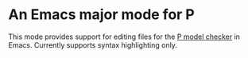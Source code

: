 # An Emacs major mode for P

This mode provides support for editing files for the [P model
checker](https://p-org.github.io/P/) in Emacs.  Currently supports syntax
highlighting only.
